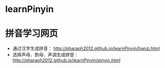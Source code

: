 # learnPinyin
# 拼音学习网页
* 通过汉字生成拼音： http://pharaoh2012.github.io/learnPinyin/hanzi.html
* 选择声母、韵母、声调生成拼音： http://pharaoh2012.github.io/learnPinyin/pinyin.html
